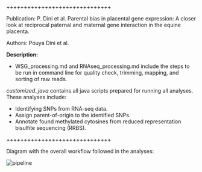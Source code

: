++++++++++++++++++++++++++++++

Publication: P. Dini et al. Parental bias in placental gene expression: A closer look at reciprocal paternal and maternal gene interaction in the equine placenta.

Authors: Pouya Dini et al.


**Description:**

- WSG_processing.md and RNAseq_processing.md include the steps to be run in command line for quality check, trimming, mapping, and sorting of raw reads.

*customized_java* contains all java scripts prepared for running all analyses. These analyses include:

- Identifying SNPs from RNA-seq data.
- Assign parent-of-origin to the identified SNPs.
- Annotate found methylated cytosines from reduced representation bisulfite sequencing (RRBS).

++++++++++++++++++++++++++++++


Diagram with the overall workflow followed in the analyses:

![pipeline](https://github.com/jmuribes/images/blob/master/Dinietal2020_diagram.png)
